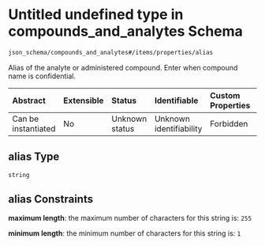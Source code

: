 # Untitled undefined type in compounds\_and\_analytes Schema

```txt
json_schema/compounds_and_analytes#/items/properties/alias
```

Alias of the analyte or administered compound. Enter when compound name is confidential.

| Abstract            | Extensible | Status         | Identifiable            | Custom Properties | Additional Properties | Access Restrictions | Defined In                                                                                                 |
| :------------------ | :--------- | :------------- | :---------------------- | :---------------- | :-------------------- | :------------------ | :--------------------------------------------------------------------------------------------------------- |
| Can be instantiated | No         | Unknown status | Unknown identifiability | Forbidden         | Allowed               | none                | [compounds\_and\_analytes.schema.json\*](../out/compounds_and_analytes.schema.json "open original schema") |

## alias Type

`string`

## alias Constraints

**maximum length**: the maximum number of characters for this string is: `255`

**minimum length**: the minimum number of characters for this string is: `1`
